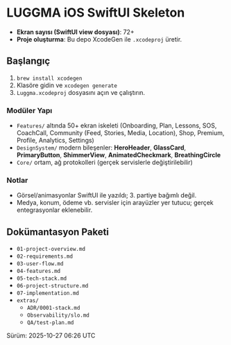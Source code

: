 # LUGGMA iOS SwiftUI Skeleton

- **Ekran sayısı (SwiftUI view dosyası)**: 72+
- **Proje oluşturma**: Bu depo XcodeGen ile `.xcodeproj` üretir.

## Başlangıç
1. `brew install xcodegen`
2. Klasöre gidin ve `xcodegen generate`
3. `Luggma.xcodeproj` dosyasını açın ve çalıştırın.

### Modüler Yapı
- `Features/` altında 50+ ekran iskeleti (Onboarding, Plan, Lessons, SOS, CoachCall, Community (Feed, Stories, Media, Location), Shop, Premium, Profile, Analytics, Settings)
- `DesignSystem/` modern bileşenler: **HeroHeader**, **GlassCard**, **PrimaryButton**, **ShimmerView**, **AnimatedCheckmark**, **BreathingCircle**
- `Core/` ortam, ağ protokolleri (gerçek servislerle değiştirilebilir)

### Notlar
- Görsel/animasyonlar SwiftUI ile yazıldı; 3. partiye bağımlı değil.
- Medya, konum, ödeme vb. servisler için arayüzler yer tutucu; gerçek entegrasyonlar eklenebilir.

## Dokümantasyon Paketi
- `01-project-overview.md`
- `02-requirements.md`
- `03-user-flow.md`
- `04-features.md`
- `05-tech-stack.md`
- `06-project-structure.md`
- `07-implementation.md`
- `extras/`
  - `ADR/0001-stack.md`
  - `Observability/slo.md`
  - `QA/test-plan.md`

Sürüm: 2025-10-27 06:26 UTC
